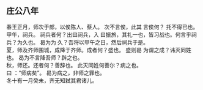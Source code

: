 ## 庄公八年
春王正月，师次于郎，以俟陈人、蔡人。 次不言俟，此其
言俟何？ 托不得已也。甲午，祠兵。 祠兵者何？出曰祠兵，入
曰振旅，其礼一也，皆习战也。何言乎祠兵？为久也。 曷为为
久？吾将以甲午之日，然后祠兵于是。  
夏，师及齐师围城，成降于齐师。成者何？盛也。 盛则曷
为谓之成？讳灭同姓也。 曷为不言降吾师？辟之也。  
秋，师还。还者何？善辞也。 此灭同姓何善尔？病之也。  
曰 ：“师病矣”。 曷为病之，非师之罪也。  
冬十有一月癸未，齐无知弑其君诸儿。  

